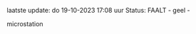 laatste update: 
do 19-10-2023 17:08   uur 
Status: FAALT - geel - 
<div class="service Y">microstation</div>